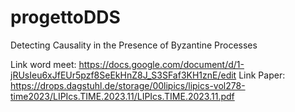 # progettoDDS
Detecting Causality in the Presence of Byzantine Processes

Link word meet: https://docs.google.com/document/d/1-jRUsIeu6xJfEUr5pzf8SeEkHnZ8J_S3SFaf3KH1znE/edit
Link Paper: https://drops.dagstuhl.de/storage/00lipics/lipics-vol278-time2023/LIPIcs.TIME.2023.11/LIPIcs.TIME.2023.11.pdf
